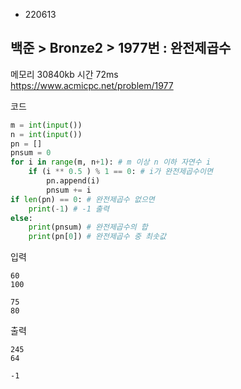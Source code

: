 - 220613
##  백준 > Bronze2 > 1977번 : 완전제곱수
메모리 30840kb 시간 72ms  
https://www.acmicpc.net/problem/1977  

코드
```python
m = int(input())
n = int(input())
pn = []
pnsum = 0
for i in range(m, n+1): # m 이상 n 이하 자연수 i
    if (i ** 0.5 ) % 1 == 0: # i가 완전제곱수이면
        pn.append(i)
        pnsum += i
if len(pn) == 0: # 완전제곱수 없으면
    print(-1) # -1 출력
else:
    print(pnsum) # 완전제곱수의 합
    print(pn[0]) # 완전제곱수 중 최솟값
```

입력
```
60
100

75
80
```

출력
```
245
64

-1
```
